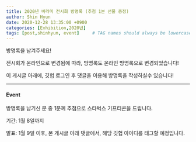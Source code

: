 ```yaml
---
title: 2020년 바라미 전시회 방명록 (추첨 1분 선물 증정)
author: Shin Hyun
date: 2020-12-28 13:35:00 +0900
categories: [Exhibition,2020년]
tags: [post,shinhyun, event]     # TAG names should always be lowercase, 띄어쓰기도 금지
---
```


방명록을 남겨주세요!

전시회가 온라인으로 변경됨에 따라, 방명록도 온라인 방명록으로 변경되었습니다!

이 게시글 아래에, 깃헙 로그인 후 댓글을 이용해 방명록을 작성하실수 있습니다!

---
#### Event
방명록을 남기신 분 중 1분께 추첨으로 스타벅스 기프티콘을 드립니다.

기간: 1월 8일까지

발표: 1월 9일 이후, 본 게시글 아래 댓글에서, 해당 깃헙 아이디를 태그할 예정입니다.
